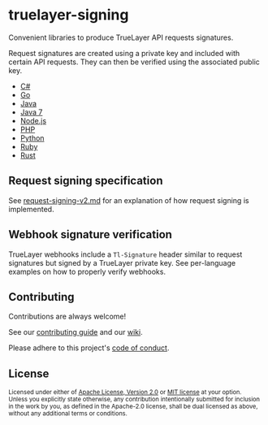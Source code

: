# truelayer-signing

Convenient libraries to produce TrueLayer API requests signatures.

Request signatures are created using a private key and included with certain API requests.
They can then be verified using the associated public key.

* [C#](./csharp)
* [Go](./go)
* [Java](./java)
* [Java 7](./java7)
* [Node.js](./nodejs)
* [PHP](./php)
* [Python](./python)
* [Ruby](./ruby)
* [Rust](./rust)

## Request signing specification

See [request-signing-v2.md](./request-signing-v2.md) for an explanation of how request signing is implemented.

## Webhook signature verification

TrueLayer webhooks include a `Tl-Signature` header similar to request signatures but signed by a TrueLayer private key.
See per-language examples on how to properly verify webhooks.

## Contributing

Contributions are always welcome!

See our [contributing guide](./CONTRIBUTING.md) and our [wiki](https://github.com/TrueLayer/truelayer-signing/wiki).

Please adhere to this project's [code of conduct](CODE_OF_CONDUCT.md).

## License

<sup>
Licensed under either of <a href="LICENSE-APACHE">Apache License, Version
2.0</a> or <a href="LICENSE-MIT">MIT license</a> at your option.
</sup>

<br>

<sub>
Unless you explicitly state otherwise, any contribution intentionally submitted
for inclusion in the work by you, as defined in the Apache-2.0 license, shall be
dual licensed as above, without any additional terms or conditions.
</sub>
